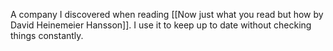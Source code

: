 A company I discovered when reading [[Now just what you read but how by David Heinemeier Hansson]]. I use it to keep up to date without checking things constantly. 